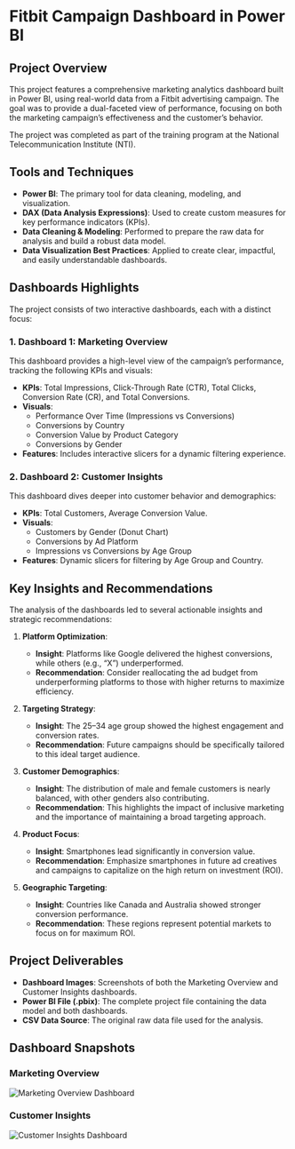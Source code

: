 # Fitbit Campaign Dashboard in Power BI

## Project Overview

This project features a comprehensive marketing analytics dashboard built in Power BI, using real-world data from a Fitbit advertising campaign. The goal was to provide a dual-faceted view of performance, focusing on both the marketing campaign’s effectiveness and the customer’s behavior.

The project was completed as part of the training program at the National Telecommunication Institute (NTI).

## Tools and Techniques

- **Power BI**: The primary tool for data cleaning, modeling, and visualization.
- **DAX (Data Analysis Expressions)**: Used to create custom measures for key performance indicators (KPIs).
- **Data Cleaning & Modeling**: Performed to prepare the raw data for analysis and build a robust data model.
- **Data Visualization Best Practices**: Applied to create clear, impactful, and easily understandable dashboards.

## Dashboards Highlights

The project consists of two interactive dashboards, each with a distinct focus:

### 1. Dashboard 1: Marketing Overview

This dashboard provides a high-level view of the campaign’s performance, tracking the following KPIs and visuals:

- **KPIs**: Total Impressions, Click-Through Rate (CTR), Total Clicks, Conversion Rate (CR), and Total Conversions.
- **Visuals**:
    - Performance Over Time (Impressions vs Conversions)
    - Conversions by Country
    - Conversion Value by Product Category
    - Conversions by Gender
- **Features**: Includes interactive slicers for a dynamic filtering experience.

### 2. Dashboard 2: Customer Insights

This dashboard dives deeper into customer behavior and demographics:

- **KPIs**: Total Customers, Average Conversion Value.
- **Visuals**:
    - Customers by Gender (Donut Chart)
    - Conversions by Ad Platform
    - Impressions vs Conversions by Age Group
- **Features**: Dynamic slicers for filtering by Age Group and Country.

## Key Insights and Recommendations

The analysis of the dashboards led to several actionable insights and strategic recommendations:

1.  **Platform Optimization**:
    - **Insight**: Platforms like Google delivered the highest conversions, while others (e.g., “X”) underperformed.
    - **Recommendation**: Consider reallocating the ad budget from underperforming platforms to those with higher returns to maximize efficiency.

2.  **Targeting Strategy**:
    - **Insight**: The 25–34 age group showed the highest engagement and conversion rates.
    - **Recommendation**: Future campaigns should be specifically tailored to this ideal target audience.

3.  **Customer Demographics**:
    - **Insight**: The distribution of male and female customers is nearly balanced, with other genders also contributing.
    - **Recommendation**: This highlights the impact of inclusive marketing and the importance of maintaining a broad targeting approach.

4.  **Product Focus**:
    - **Insight**: Smartphones lead significantly in conversion value.
    - **Recommendation**: Emphasize smartphones in future ad creatives and campaigns to capitalize on the high return on investment (ROI).

5.  **Geographic Targeting**:
    - **Insight**: Countries like Canada and Australia showed stronger conversion performance.
    - **Recommendation**: These regions represent potential markets to focus on for maximum ROI.

## Project Deliverables

- **Dashboard Images**: Screenshots of both the Marketing Overview and Customer Insights dashboards.
- **Power BI File (.pbix)**: The complete project file containing the data model and both dashboards.
- **CSV Data Source**: The original raw data file used for the analysis.

## Dashboard Snapshots

### Marketing Overview
![Marketing Overview Dashboard](marketing_overview_snapshot.png)

### Customer Insights
![Customer Insights Dashboard](customer_insights_snapshot.png)



